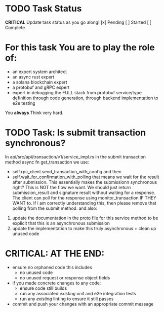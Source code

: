 # TODO Task Status
**CRITICAL** Update task status as you go along!
[x] Pending
[ ] Started
[ ] Complete

# For this task You are to play the role of:
- an expert system architect
- an async rust expert
- a solana blockchain expert
- a protobuf and gRPC expert
- expert in debugging the FULL stack from  protobuf service/type definition through code generation, through backend implementation to e2e testing

You **always** Think very hard.

# TODO Task: Is submit transaction synchronous?
In api/src/api/transaction/v1/service_impl.rs in the submit transaction method async fn get_transaction we use:
- self.rpc_client.send_transaction_with_config and then
- self.wait_for_confirmation_with_polling
that means we wait for the result after submission. This essentially makes the submissionn synchronous right?
This is NOT the flow we want. We should just return submission_result and signature result without waiting for a response.
The client can poll for the response using monitor_transaction IF THEY WANT to.
If I am correctly understanding this, then please remove that polling from the submit method. and also:
1. update the documentation in the proto file for this service method to be explicit that this is an asynchronous submission
2. update the implementation to make this truly asynchronous + clean up unused code

# **CRITICAL**: AT THE END:
- ensure no orphaned code this includes
  - no unused code
  - no unused request or response object fields
- if you made concrete changes to any code:  
  - ensure code still builds
  - run any associated *existing* unit and e2e integration tests
  - run any *existing* linting to ensure it still passes
- commit and push your changes with an appropriate commit message